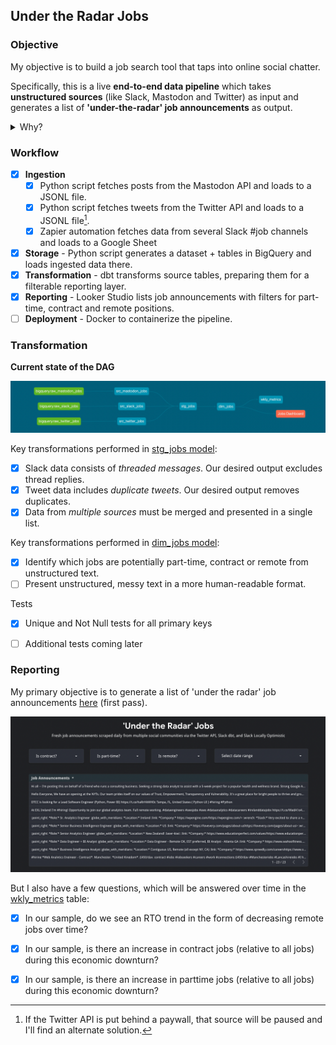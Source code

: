 ## Under the Radar Jobs


### Objective

My objective is to build a job search tool that taps into online social chatter. 

Specifically, this is a live **end-to-end data pipeline** which takes **unstructured sources** (like Slack, Mastodon and Twitter) as input and generates a list of **'under-the-radar' job announcements** as output.

<details><summary>Why?</summary>
<p>

<img align="right" width="350" src="img/slackpost.jpg">
<br>
Finding fulfilling work is a big deal, and I’ve always been interested in the chaotic way that it happens. 

It helps to be plugged into social communities for your chosen profession. But finding those communities takes time. And monitoring them all can get out of hand.

Can we tap into social communities to find jobs in a more systematic way? This project aims to find out.

<br clear="all">
</p>
</details>


### Workflow

- [x] **Ingestion** 
    - [x] Python script fetches posts from the Mastodon API and loads to a JSONL file.
    - [x] Python script fetches tweets from the Twitter API and loads to a JSONL file[^*].
    - [x] Zapier automation fetches data from several Slack #job channels and loads to a Google Sheet
- [x] **Storage** - Python script generates a dataset + tables in BigQuery and loads ingested data there.
- [x] **Transformation** - dbt transforms source tables, preparing them for a filterable reporting layer.
- [x] **Reporting** - Looker Studio lists job announcements with filters for part-time, contract and remote positions.
- [ ] **Deployment** - Docker to containerize the pipeline.

[^*]: If the Twitter API is put behind a paywall, that source will be paused and I'll find an alternate solution.
### Transformation


**Current state of the DAG**

![Image](img/dag.png)


Key transformations performed in [stg_jobs model](https://github.com/diaghilev/under-the-radar/blob/main/dbt/models/stg/stg_jobs.sql):
- [x] Slack data consists of _threaded messages_. Our desired output excludes thread replies.
- [x] Tweet data includes _duplicate tweets_. Our desired output removes duplicates.
- [x] Data from _multiple sources_ must be merged and presented in a single list.

Key transformations performed in [dim_jobs model](https://github.com/diaghilev/under-the-radar/blob/main/dbt/models/mart/dim_jobs.sql):
- [x] Identify which jobs are potentially part-time, contract or remote from unstructured text.
- [ ] Present unstructured, messy text in a more human-readable format.

Tests
- [x] Unique and Not Null tests for all primary keys
- [ ] Additional tests coming later


### Reporting

My primary objective is to generate a list of 'under the radar' job announcements [here](https://lookerstudio.google.com/u/0/reporting/8c81c373-e150-47ec-8479-932fb48ebaf8/page/tEnnC/edit) (first pass).

![Image](img/lookerstudio.png)


But I also have a few questions, which will be answered over time in the [wkly_metrics](https://github.com/diaghilev/under-the-radar/blob/main/dbt/models/mart/wkly_metrics.sql) table:
- [x] In our sample, do we see an RTO trend in the form of decreasing remote jobs over time?
- [x] In our sample, is there an increase in contract jobs (relative to all jobs) during this economic downturn?
- [x] In our sample, is there an increase in parttime jobs (relative to all jobs) during this economic downturn?

